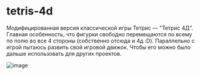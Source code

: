 # tetris-4d
Модифицированная версия классической игры Тетрис — "Тетрис 4Д". Главная особенность, что фигурки свободно перемещаются по всему по полю во все 4 стороны (собственно отсюда и 4д :D). 
Параллельно с игрой пытаюсь развить свой игровой движок. Чтобы его можно было дальше использовать для других проектов.

![image](https://user-images.githubusercontent.com/43264922/137318755-6f9f582c-d144-47e4-92f1-3f150fcd4f2d.png)
